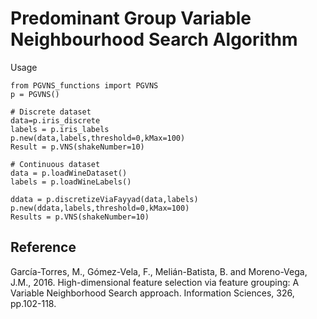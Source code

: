 # Predominant Group Variable Neighbourhood Search Algorithm

Usage
```
from PGVNS_functions import PGVNS
p = PGVNS()

# Discrete dataset
data=p.iris_discrete
labels = p.iris_labels
p.new(data,labels,threshold=0,kMax=100)
Result = p.VNS(shakeNumber=10)

# Continuous dataset
data = p.loadWineDataset()
labels = p.loadWineLabels()

ddata = p.discretizeViaFayyad(data,labels)
p.new(ddata,labels,threshold=0,kMax=100)
Results = p.VNS(shakeNumber=10)
```

**Reference**
-----------------------------------------
García-Torres, M., Gómez-Vela, F., Melián-Batista, B. and Moreno-Vega, J.M., 2016. High-dimensional feature selection via feature grouping: A Variable Neighborhood Search approach. Information Sciences, 326, pp.102-118.
